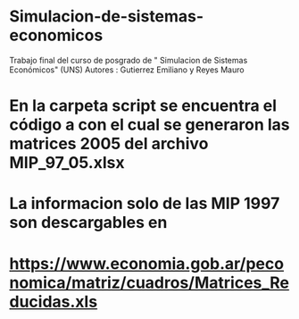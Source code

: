 # Simulacion-de-sistemas-economicos
Trabajo final del curso de posgrado de " Simulacion de Sistemas Económicos" (UNS)
Autores : Gutierrez Emiliano y Reyes Mauro

# En la carpeta script se encuentra el código a con el cual se generaron las matrices 2005 del archivo MIP_97_05.xlsx
# La informacion solo  de las MIP 1997 son descargables en 
# https://www.economia.gob.ar/peconomica/matriz/cuadros/Matrices_Reducidas.xls
